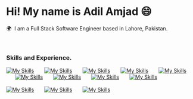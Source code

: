 # Hi! My name is Adil Amjad 😄

🌍  I am a Full Stack Software Engineer based in Lahore, Pakistan.

<br />

### Skills and Experience.

[![My Skills](https://skillicons.dev/icons?i=html)]() &nbsp;&nbsp;&nbsp;&nbsp;&nbsp; [![My Skills](https://skillicons.dev/icons?i=bootstrap)]() &nbsp;&nbsp;&nbsp;&nbsp;&nbsp; [![My Skills](https://skillicons.dev/icons?i=tailwind)]() &nbsp;&nbsp;&nbsp;&nbsp;&nbsp; [![My Skills](https://skillicons.dev/icons?i=js)]() &nbsp;&nbsp;&nbsp;&nbsp;&nbsp; [![My Skills](https://skillicons.dev/icons?i=ts)]() &nbsp;&nbsp;&nbsp;&nbsp;&nbsp; [![My Skills](https://skillicons.dev/icons?i=react)]() &nbsp;&nbsp;&nbsp;&nbsp;&nbsp; [![My Skills](https://skillicons.dev/icons?i=nextjs)]() &nbsp;&nbsp;&nbsp;&nbsp;&nbsp; [![My Skills](https://skillicons.dev/icons?i=nodejs)]() &nbsp;&nbsp;&nbsp;&nbsp;&nbsp; [![My Skills](https://skillicons.dev/icons?i=express)]() &nbsp;&nbsp;&nbsp;&nbsp;&nbsp; <br><br> [![My Skills](https://skillicons.dev/icons?i=mongodb)]() &nbsp;&nbsp;&nbsp;&nbsp;&nbsp; [![My Skills](https://skillicons.dev/icons?i=git)]() &nbsp;&nbsp;&nbsp;&nbsp;&nbsp; [![My Skills](https://skillicons.dev/icons?i=cpp)]() 
